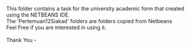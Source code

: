 
This folder contains a task for the university academic form that created using the NETBEANS IDE.<br>
The 'Pertemuan12Siakad' folders are folders copied from Netbeans<br>
Feel Free if you are interested in using it.<br><br>
Thank You -
